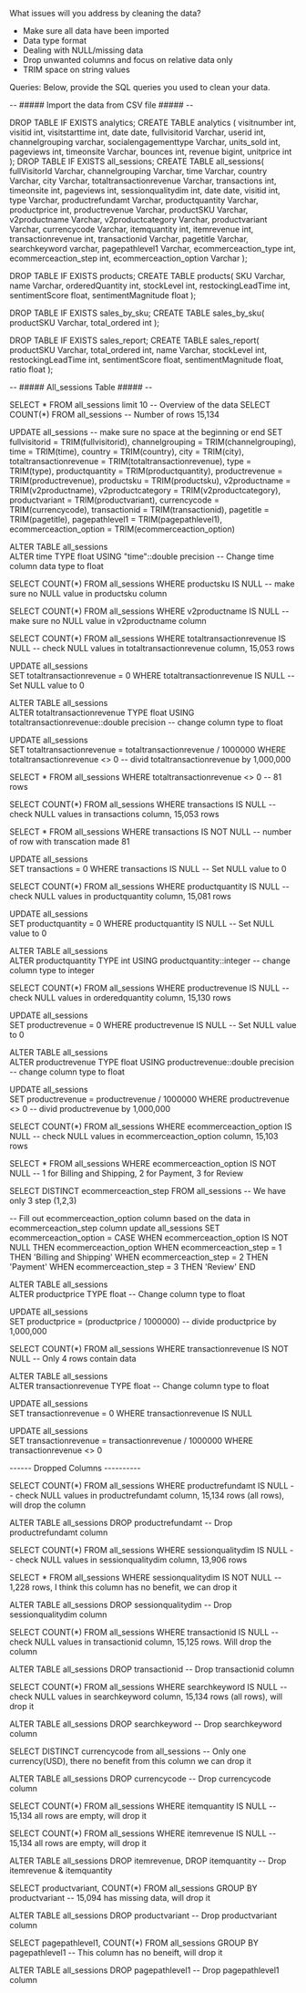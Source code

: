 What issues will you address by cleaning the data?

- Make sure all data have been imported
- Data type format
- Dealing with NULL/missing data
- Drop unwanted columns and focus on relative data only
- TRIM space on string values





Queries:
Below, provide the SQL queries you used to clean your data.

-- ##### Import the data from CSV file ##### --

DROP TABLE IF EXISTS analytics; 
CREATE TABLE analytics (
            visitnumber int,
            visitid int,
            visitstarttime int,
            date date,
            fullvisitorid Varchar,
            userid int,
            channelgrouping varchar,
            socialengagementtype Varchar,
            units_sold int,
            pageviews int,
            timeonsite Varchar,
            bounces int,
            revenue bigint,
            unitprice int
);
DROP TABLE IF EXISTS all_sessions;
CREATE TABLE all_sessions( 
            fullVisitorId Varchar,
             channelgrouping Varchar,
              time Varchar,
             country Varchar,
             city Varchar,
             totaltransactionrevenue Varchar,
             transactions int,
             timeonsite int,
             pageviews int,
             sessionqualitydim int,
             date date,
             visitid int,
             type Varchar,
             productrefundamt Varchar,
             productquantity Varchar,
             productprice int,
             productrevenue Varchar,
             productSKU Varchar,
             v2productname Varchar,
             v2productcategory Varchar,
             productvariant Varchar,
             currencycode Varchar,
             itemquantity int,
             itemrevenue int,
             transactionrevenue int,
             transactionid Varchar,
             pagetitle Varchar,
             searchkeyword varchar,
             pagepathlevel1 Varchar,
            ecommerceaction_type int,
             ecommerceaction_step int,
             ecommerceaction_option Varchar
);

DROP TABLE IF EXISTS products;
CREATE TABLE products(
            SKU Varchar,
            name Varchar,
            orderedQuantity int,
            stockLevel int,
            restockingLeadTime int,
            sentimentScore float,
            sentimentMagnitude float
);

DROP TABLE IF EXISTS sales_by_sku;
CREATE TABLE sales_by_sku(
            productSKU Varchar,
            total_ordered int
);


DROP TABLE IF EXISTS sales_report;
CREATE TABLE sales_report(
            productSKU Varchar,
            total_ordered int,
            name Varchar,
            stockLevel int,
            restockingLeadTime int,
            sentimentScore float,
            sentimentMagnitude float,
            ratio float
);


-- ##### All_sessions Table ##### --

SELECT * FROM all_sessions limit 10 -- Overview of the data
SELECT COUNT(*) FROM all_sessions -- Number of rows 15,134


UPDATE all_sessions  -- make sure no space at the beginning or end
SET fullvisitorid = TRIM(fullvisitorid),
	channelgrouping = TRIM(channelgrouping), 
	time = TRIM(time),
	country = TRIM(country),
	city = TRIM(city),
	totaltransactionrevenue = TRIM(totaltransactionrevenue),
	type = TRIM(type),
	productquantity = TRIM(productquantity),
	productrevenue = TRIM(productrevenue),
	productsku = TRIM(productsku),
	v2productname = TRIM(v2productname),
	v2productcategory = TRIM(v2productcategory),
	productvariant = TRIM(productvariant),
	currencycode = TRIM(currencycode),
	transactionid = TRIM(transactionid),
	pagetitle = TRIM(pagetitle),
	pagepathlevel1 = TRIM(pagepathlevel1),
	ecommerceaction_option = TRIM(ecommerceaction_option) 
	
 


ALTER TABLE all_sessions  
ALTER time TYPE float
USING "time"::double precision -- Change time column data type to float

SELECT COUNT(*) FROM all_sessions 
WHERE productsku IS NULL -- make sure no NULL value in productsku column

SELECT COUNT(*) FROM all_sessions 
WHERE v2productname IS NULL -- make sure no NULL value in v2productname column



SELECT COUNT(*) FROM all_sessions 
WHERE totaltransactionrevenue IS NULL -- check NULL values in totaltransactionrevenue column, 15,053 rows

UPDATE all_sessions  
SET totaltransactionrevenue = 0
WHERE totaltransactionrevenue IS NULL -- Set NULL value to 0

ALTER TABLE all_sessions  
ALTER totaltransactionrevenue TYPE float
USING totaltransactionrevenue::double precision -- change column type to float

UPDATE all_sessions  
SET totaltransactionrevenue = totaltransactionrevenue / 1000000 
WHERE totaltransactionrevenue <> 0 -- divid totaltransactionrevenue by 1,000,000

SELECT * FROM all_sessions
WHERE totaltransactionrevenue <> 0 -- 81 rows


SELECT COUNT(*) FROM all_sessions 
WHERE transactions IS NULL -- check NULL values in transactions column, 15,053 rows

SELECT * FROM all_sessions 
WHERE transactions IS NOT NULL -- number of row with transcation made 81

UPDATE all_sessions  
SET transactions = 0
WHERE transactions IS NULL -- Set NULL value to 0



SELECT COUNT(*) FROM all_sessions 
WHERE productquantity IS NULL -- check NULL values in productquantity column, 15,081 rows

UPDATE all_sessions  
SET productquantity = 0
WHERE productquantity IS NULL -- Set NULL value to 0

ALTER TABLE all_sessions  
ALTER productquantity TYPE int
USING productquantity::integer -- change column type to integer



SELECT COUNT(*) FROM all_sessions 
WHERE productrevenue IS NULL -- check NULL values in orderedquantity column, 15,130 rows

UPDATE all_sessions  
SET productrevenue = 0
WHERE productrevenue IS NULL -- Set NULL value to 0

ALTER TABLE all_sessions  
ALTER productrevenue TYPE float
USING productrevenue::double precision -- change column type to float

UPDATE all_sessions  
SET productrevenue = productrevenue / 1000000 
WHERE productrevenue <> 0 -- divid productrevenue by 1,000,000



SELECT COUNT(*) FROM all_sessions 
WHERE ecommerceaction_option IS NULL -- check NULL values in ecommerceaction_option column, 15,103 rows

SELECT * FROM all_sessions 
WHERE ecommerceaction_option IS NOT NULL -- 1 for Billing and Shipping, 2 for Payment, 3 for Review

SELECT DISTINCT ecommerceaction_step FROM all_sessions -- We have only 3 step (1,2,3)

-- Fill out ecommerceaction_option column based on the data in ecommerceaction_step column
update all_sessions
	SET ecommerceaction_option = 
		CASE
			WHEN ecommerceaction_option IS NOT NULL THEN ecommerceaction_option
			WHEN ecommerceaction_step = 1 THEN 'Billing and Shipping'
			WHEN ecommerceaction_step = 2 THEN 'Payment'
			WHEN ecommerceaction_step = 3 THEN 'Review'
			END 
			



ALTER TABLE all_sessions  
ALTER productprice TYPE float -- Change column type to float

UPDATE all_sessions  
SET productprice = (productprice / 1000000) -- divide productprice by 1,000,000



SELECT COUNT(*) FROM all_sessions 
WHERE transactionrevenue IS NOT NULL -- Only 4 rows contain data

ALTER TABLE all_sessions  
ALTER transactionrevenue TYPE float -- Change column type to float

UPDATE all_sessions  
SET transactionrevenue = 0
WHERE transactionrevenue IS NULL

UPDATE all_sessions  
SET transactionrevenue = transactionrevenue / 1000000
WHERE transactionrevenue <> 0



------ Dropped Columns ----------

SELECT COUNT(*) FROM all_sessions 
WHERE productrefundamt IS NULL -- check NULL values in productrefundamt column, 15,134 rows (all rows), will drop the column

ALTER TABLE all_sessions DROP productrefundamt -- Drop productrefundamt column


SELECT COUNT(*) FROM all_sessions 
WHERE sessionqualitydim IS NULL -- check NULL values in sessionqualitydim column, 13,906 rows

SELECT * FROM all_sessions 
WHERE sessionqualitydim IS NOT NULL -- 1,228 rows, I think this column has no benefit, we can drop it

ALTER TABLE all_sessions DROP sessionqualitydim -- Drop sessionqualitydim column


SELECT COUNT(*) FROM all_sessions 
WHERE transactionid IS NULL -- check NULL values in transactionid column, 15,125 rows. Will drop the column

ALTER TABLE all_sessions DROP transactionid -- Drop transactionid column



SELECT COUNT(*) FROM all_sessions 
WHERE searchkeyword IS NULL -- check NULL values in searchkeyword column, 15,134 rows (all rows), will drop it

ALTER TABLE all_sessions DROP searchkeyword -- Drop searchkeyword column


SELECT DISTINCT currencycode from all_sessions -- Only one currency(USD), there no benefit from this column we can drop it

ALTER TABLE all_sessions DROP currencycode -- Drop currencycode column


SELECT COUNT(*) FROM all_sessions 
WHERE itemquantity IS NULL -- 15,134 all rows are empty, will drop it

SELECT COUNT(*) FROM all_sessions 
WHERE itemrevenue IS NULL -- 15,134 all rows are empty, will drop it

ALTER TABLE all_sessions DROP itemrevenue, DROP itemquantity -- Drop itemrevenue & itemquantity


SELECT productvariant, COUNT(*) FROM all_sessions
GROUP BY productvariant -- 15,094 has missing data, will drop it

ALTER TABLE all_sessions DROP productvariant -- Drop productvariant column


SELECT pagepathlevel1, COUNT(*) FROM all_sessions 
GROUP BY pagepathlevel1 -- This column has no beneift, will drop it

ALTER TABLE all_sessions DROP pagepathlevel1 -- Drop pagepathlevel1 column